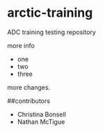 # arctic-training
ADC training testing repository

more info

* one
* two
* three


more changes.


##contributors

- Christina Bonsell
- Nathan McTigue